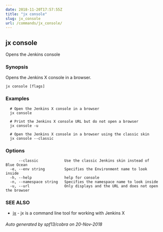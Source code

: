 ```yaml
---
date: 2018-11-20T17:57:55Z
title: "jx console"
slug: jx_console
url: /commands/jx_console/
---
```

## jx console

Opens the Jenkins console

### Synopsis

Opens the Jenkins X console in a browser.

```
jx console [flags]
```

### Examples

```
  # Open the Jenkins X console in a browser
  jx console
  
  # Print the Jenkins X console URL but do not open a browser
  jx console -u
  
  # Open the Jenkins X console in a browser using the classic skin
  jx console --classic
```

### Options

```
      --classic            Use the classic Jenkins skin instead of Blue Ocean
  -e, --env string         Specifies the Environment name to look inside
  -h, --help               help for console
  -n, --namespace string   Specifies the namespace name to look inside
  -u, --url                Only displays and the URL and does not open the browser
```

### SEE ALSO

* [jx](/commands/jx/)	 - jx is a command line tool for working with Jenkins X

###### Auto generated by spf13/cobra on 20-Nov-2018
